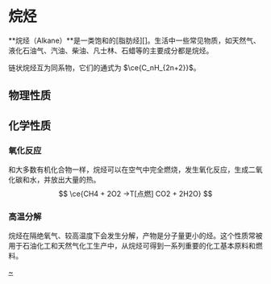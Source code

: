 # 烷烃

**烷烃（Alkane）**是一类饱和的[脂肪烃][]。生活中一些常见物质，如天然气、液化石油气、汽油、柴油、凡士林、石蜡等的主要成分都是烷烃。

链状烷烃互为同系物，它们的通式为 $\ce{C_nH_{2n+2}}$。

## 物理性质

## 化学性质

### 氧化反应
和大多数有机化合物一样，烷烃可以在空气中完全燃烧，发生氧化反应，生成二氧化碳和水，并放出大量的热。
$$ \ce{CH4 + 2O2 ->T[点燃] CO2 + 2H2O} $$

### 高温分解

烷烃在隔绝氧气、较高温度下会发生分解，产物是分子量更小的烃。这个性质常被用于石油化工和天然气化工生产中，从烷烃可得到一系列重要的化工基本原料和燃料。

[~](/~link/hydrocarbon)